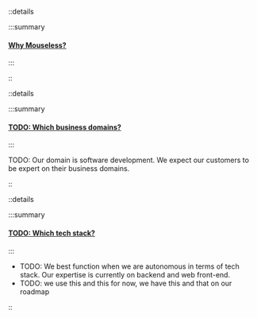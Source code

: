 ::details

:::summary

#### [Why Mouseless?]()

:::

::

::details

:::summary

#### [TODO: Which business domains?]()

:::

TODO: Our domain is software development. We expect our customers to be expert
on their business domains.

::

::details

:::summary

#### [TODO: Which tech stack?]()

:::

- TODO: We best function when we are autonomous in terms of tech stack. Our
  expertise is currently on backend and web front-end.
- TODO: we use this and this for now, we have this and that on our roadmap

::
